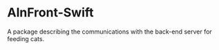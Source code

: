 # AlnFront-Swift

A package describing the communications with the back-end server for feeding cats.

